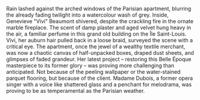 Rain lashed against the arched windows of the Parisian apartment, blurring the already fading twilight into a watercolour wash of grey.  Inside,  Genevieve "Vivi" Beaumont shivered, despite the crackling fire in the ornate marble fireplace. The scent of damp plaster and aged velvet hung heavy in the air, a familiar perfume in this grand old building on the Île Saint-Louis.  Vivi, her auburn hair pulled back in a loose braid, surveyed the scene with a critical eye. The apartment, once the jewel of a wealthy textile merchant, was now a chaotic canvas of half-unpacked boxes, draped dust sheets, and glimpses of faded grandeur.  Her latest project – restoring this Belle Époque masterpiece to its former glory – was proving more challenging than anticipated. Not because of the peeling wallpaper or the water-stained parquet flooring, but because of the client.  Madame Dubois, a former opera singer with a voice like shattered glass and a penchant for melodrama, was proving to be as temperamental as the Parisian weather.
